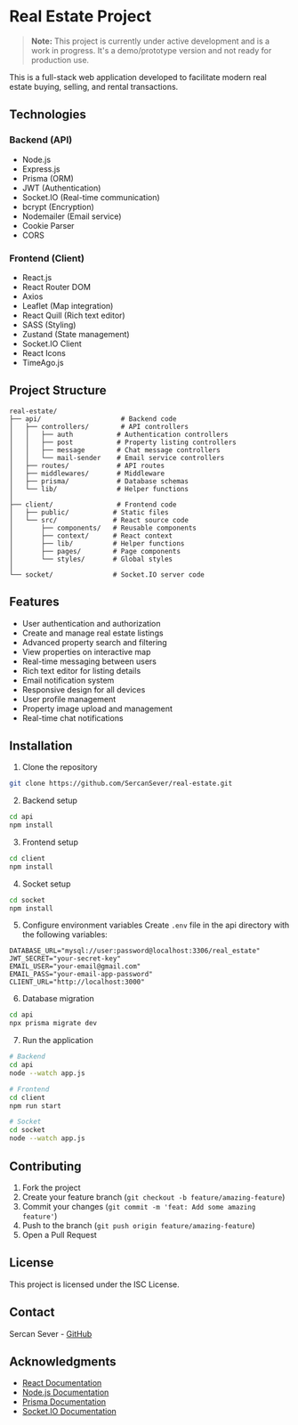 # Real Estate Project

> **Note:** This project is currently under active development and is a work in progress. It's a demo/prototype version and not ready for production use.

This is a full-stack web application developed to facilitate modern real estate buying, selling, and rental transactions.

## Technologies

### Backend (API)
- Node.js
- Express.js
- Prisma (ORM)
- JWT (Authentication)
- Socket.IO (Real-time communication)
- bcrypt (Encryption)
- Nodemailer (Email service)
- Cookie Parser
- CORS

### Frontend (Client)
- React.js
- React Router DOM
- Axios
- Leaflet (Map integration)
- React Quill (Rich text editor)
- SASS (Styling)
- Zustand (State management)
- Socket.IO Client
- React Icons
- TimeAgo.js

## Project Structure

```
real-estate/
├── api/                    # Backend code
│   ├── controllers/        # API controllers
│   │   ├── auth           # Authentication controllers
│   │   ├── post           # Property listing controllers
│   │   ├── message        # Chat message controllers
│   │   └── mail-sender    # Email service controllers
│   ├── routes/            # API routes
│   ├── middlewares/       # Middleware
│   ├── prisma/            # Database schemas
│   └── lib/               # Helper functions
│
├── client/                # Frontend code
│   ├── public/           # Static files
│   └── src/              # React source code
│       ├── components/   # Reusable components
│       ├── context/      # React context
│       ├── lib/          # Helper functions
│       ├── pages/        # Page components
│       └── styles/       # Global styles
│
└── socket/               # Socket.IO server code
```

## Features

- User authentication and authorization
- Create and manage real estate listings
- Advanced property search and filtering
- View properties on interactive map
- Real-time messaging between users
- Rich text editor for listing details
- Email notification system
- Responsive design for all devices
- User profile management
- Property image upload and management
- Real-time chat notifications


## Installation

1. Clone the repository
```bash
git clone https://github.com/SercanSever/real-estate.git
```

2. Backend setup
```bash
cd api
npm install
```

3. Frontend setup
```bash
cd client
npm install
```

4. Socket setup
```bash
cd socket
npm install
```

5. Configure environment variables
Create `.env` file in the api directory with the following variables:
```env
DATABASE_URL="mysql://user:password@localhost:3306/real_estate"
JWT_SECRET="your-secret-key"
EMAIL_USER="your-email@gmail.com"
EMAIL_PASS="your-email-app-password"
CLIENT_URL="http://localhost:3000"
```

6. Database migration
```bash
cd api
npx prisma migrate dev
```

7. Run the application
```bash
# Backend
cd api
node --watch app.js

# Frontend
cd client
npm run start

# Socket
cd socket
node --watch app.js
```

## Contributing

1. Fork the project
2. Create your feature branch (`git checkout -b feature/amazing-feature`)
3. Commit your changes (`git commit -m 'feat: Add some amazing feature'`)
4. Push to the branch (`git push origin feature/amazing-feature`)
5. Open a Pull Request

## License

This project is licensed under the ISC License.

## Contact

Sercan Sever - [GitHub](https://github.com/sercansever)

## Acknowledgments

- [React Documentation](https://reactjs.org/)
- [Node.js Documentation](https://nodejs.org/)
- [Prisma Documentation](https://www.prisma.io/docs/)
- [Socket.IO Documentation](https://socket.io/docs/) 
